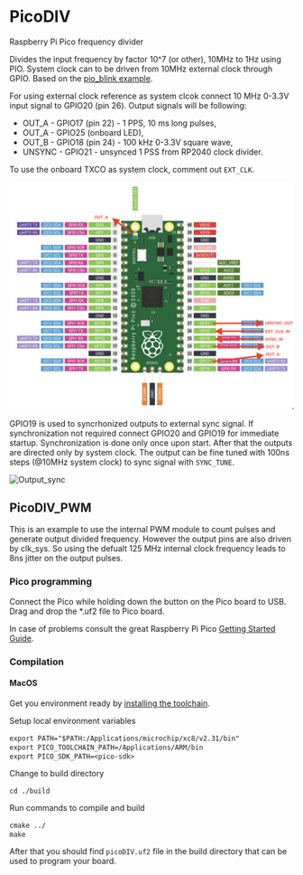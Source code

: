 # PicoDIV
Raspberry Pi Pico frequency divider

Divides the input frequency by factor 10^7 (or other), 10MHz to 1Hz using PIO.
System clock can to be driven from 10MHz external clock through GPIO.
Based on the [pio_blink example](https://github.com/raspberrypi/pico-examples/tree/master/pio/pio_blink).

For using external clock reference as system clcok connect 10 MHz 0-3.3V input signal to GPIO20 (pin 26). 
Output signals will be following:

- OUT_A  - GPIO17 (pin 22) - 1 PPS, 10 ms long pulses, 
- OUT_A  - GPIO25 (onboard LED),
- OUT_B  - GPIO18 (pin 24) - 100 kHz 0-3.3V square wave,
- UNSYNC - GPIO21 - unsynced 1 PSS from RP2040 clock divider.

To use the onboard TXCO as system clock, comment out ```EXT_CLK```.

![PicoDIV_pinout](PicoDIV_pinout.png)

GPIO19 is used to syncrhonized outputs to external sync signal. If synchronization not required connect GPIO20 and GPIO19 for immediate startup. Synchronization is done only once upon start. After that the outputs are directed only by system clock. The output can be fine tuned with 100ns steps (@10MHz system clock) to sync signal with ```SYNC_TUNE```.

![Output_sync](Output_sync.png)



## PicoDIV_PWM
This is an example to use the internal PWM module to count pulses and generate output divided frequency. However the output pins are also driven by clk_sys. So using the defualt 125 MHz internal clock frequency leads to 8ns jitter on the output pulses.

### Pico programming
Connect the Pico while holding down the button on the Pico board to USB.
Drag and drop the *.uf2 file to Pico board.

In case of problems consult the great Raspberry Pi Pico [Getting Started Guide](https://www.raspberrypi.org/documentation/rp2040/getting-started/#getting-started-with-c).

### Compilation
#### MacOS
Get you environment ready by [installing the toolchain](https://datasheets.raspberrypi.org/pico/getting-started-with-pico.pdf).

Setup local environment variables
```
export PATH="$PATH:/Applications/microchip/xc8/v2.31/bin"
export PICO_TOOLCHAIN_PATH=/Applications/ARM/bin
export PICO_SDK_PATH=<pico-sdk>
```

Change to build directory
```
cd ./build
```

Run commands to compile and build
```
cmake ../
make
```

After that you should find `picoDIV.uf2` file in the build directory that can be used to program your board.
